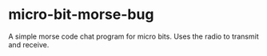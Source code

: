 # micro-bit-morse-bug
A simple morse code chat program for micro bits.  Uses the radio to transmit and receive.
